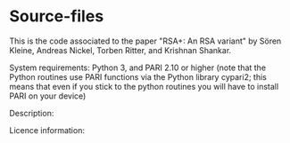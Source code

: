 # Source-files
This is the code associated to the paper "RSA+: An RSA variant" by Sören Kleine, Andreas Nickel, Torben Ritter, and Krishnan Shankar. 

System requirements: Python 3, and PARI 2.10 or higher (note that the Python routines use PARI functions via the Python library cypari2; this means that even if you stick to the python routines you will have to install PARI on your device) 

Description: 


Licence information: 


